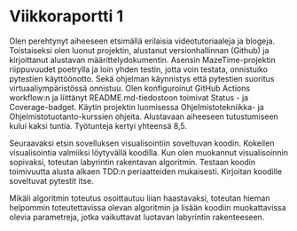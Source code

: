 # Viikkoraportti 1
Olen perehtynyt aiheeseen etsimällä erilaisia videotutoriaaleja ja blogeja. Toistaiseksi olen luonut projektin, alustanut versionhallinnan (Github) ja kirjoittanut alustavan määrittelydokumentin. Asensin MazeTime-projektin riippuvuudet poetrylla ja loin yhden testin, jotta voin testata, onnistuiko pytestien käyttöönotto. Sekä ohjelman käynnistys että pytestien suoritus virtuaaliympäristössä onnistuu. Olen konfiguroinut GitHub Actions workflow:n ja liittänyt README.md-tiedostoon toimivat Status - ja Coverage-badget. Käytin projektin luomisessa Ohjelmistotekniikka- ja Ohjelmistotuotanto-kurssien ohjeita. Alustavaan aiheeseen tutustumiseen kului kaksi tuntia. Työtunteja kertyi yhteensä 8,5.

Seuraavaksi etsin sovelluksen visualisointiin soveltuvan koodin. Kokeilen visualisointia valmiiksi löytyvällä koodilla. Kun olen muokannut visualisoinnin sopivaksi, toteutan labyrintin rakentavan algoritmin. Testaan koodin toimivuutta alusta alkaen TDD:n periaatteiden mukaisesti. Kirjoitan koodille soveltuvat pytestit itse.

Mikäli algoritmin toteutus osoittautuu liian haastavaksi, toteutan hieman helpommin toteutettavissa olevan algoritmin ja lisään koodiin muokattavissa olevia parametreja, jotka vaikuttavat luotavan labyrintin rakenteeseen.

